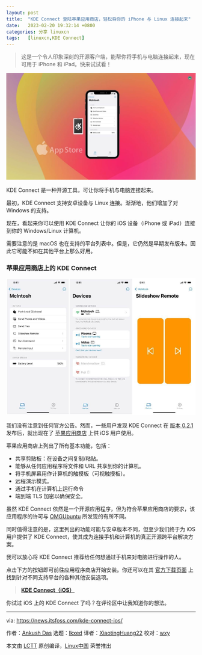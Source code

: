 ```yaml
---
layout: post
title:	"KDE Connect 登陆苹果应用商店，轻松将你的 iPhone 与 Linux 连接起来"
date:	2023-02-20 19:32:14 +0800 
categories:	分享 linuxcn 
tags:	[linuxcn,KDE Connect]
---
```




> 
> 这是一个令人印象深刻的开源客户端，能帮你将手机与电脑连接起来，现在可用于 iPhone 和 iPad。快来试试看！
> 
> 
> 


![kde connect](/Asserts/Images/album/202302/20/193204te9zlibloco9btec.jpg)


KDE Connect 是一种开源工具，可让你将手机与电脑连接起来。


最初，KDE Connect 支持安卓设备与 Linux 连接。渐渐地，他们增加了对 Windows 的支持。


现在，看起来你可以使用 KDE Connect 让你的 iOS 设备（iPhone 或 iPad）连接到你的 Windows/Linux 计算机。


需要注意的是 macOS 也在支持的平台列表中。但是，它仍然是早期发布版本。因此它可能不如在其他平台上那么好用。


### 苹果应用商店上的 KDE Connect


![](/Asserts/Images/album/202302/20/193214yjppzm5s3jdf3353.jpg)


我们没有注意到任何官方公告。然而，一些用户发现 KDE Connect 在 [版本 0.2.1](https://invent.kde.org/network/kdeconnect-ios/-/commit/43d2ecbbb7e4e70274849f5ec987721318eb9f57) 发布后，就出现在了 [苹果应用商店](https://apps.apple.com/id/app/kde-connect/id1580245991) 上供 iOS 用户使用。


苹果应用商店上列出了所有基本功能，包括：


* 共享剪贴板：在设备之间复制/粘贴。
* 能够从任何应用程序将文件和 URL 共享到你的计算机。
* 将手机屏幕用作计算机的触摸板（可视触摸板）。
* 远程演示模式。
* 通过手机在计算机上运行命令
* 端到端 TLS 加密以确保安全。


虽然 KDE Connect 依然是一个开源应用程序，但为符合苹果应用商店的要求，该应用程序的许可与 [OMGUbuntu](https://www.omgubuntu.co.uk/2022/05/kde-connect-iphone-app-available) 所发现的有所不同。


同时值得注意的是，这里列出的功能可能与安卓版本不同，但至少我们终于为 iOS 用户提供了 KDE Connect，使其成为连接手机和计算机的真正开源跨平台解决方案。


我可以放心将 KDE Connect 推荐给任何想通过手机来对电脑进行操作的人。


点击下方的按钮即可前往应用程序商店开始安装。你还可以在其 [官方下载页面](https://kdeconnect.kde.org/download.html) 上找到针对不同支持平台的各种其他安装选项。



> 
> **[KDE Connect（iOS）](https://apps.apple.com/id/app/kde-connect/id1580245991)**
> 
> 
> 


你试过 iOS 上的 KDE Connect 了吗？在评论区中让我知道你的想法。




---


via: <https://news.itsfoss.com/kde-connect-ios/>


作者：[Ankush Das](https://news.itsfoss.com/author/ankush/) 选题：[lkxed](https://github.com/lkxed) 译者：[XiaotingHuang22](https://github.com/XiaotingHuang22) 校对：[wxy](https://github.com/wxy)


本文由 [LCTT](https://github.com/LCTT/TranslateProject) 原创编译，[Linux中国](https://linux.cn/) 荣誉推出

